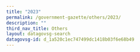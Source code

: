 ```yaml
---
title: "2023"
permalink: /government-gazette/others/2023/
description: ""
third_nav_title: Others
layout: datagovsg-search
datagovsg-id: d_1a520c1ec747499dc1418b03f6e68b49
---
```

